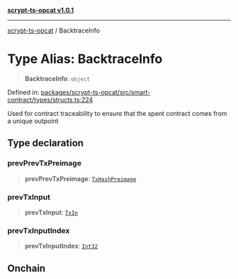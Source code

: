 [**scrypt-ts-opcat v1.0.1**](../README.md)

***

[scrypt-ts-opcat](../README.md) / BacktraceInfo

# Type Alias: BacktraceInfo

> **BacktraceInfo**: `object`

Defined in: [packages/scrypt-ts-opcat/src/smart-contract/types/structs.ts:224](https://github.com/OPCAT-Labs/ts-tools/blob/2cea47af983eceafde930347ac310f78dee140a3/packages/scrypt-ts-opcat/src/smart-contract/types/structs.ts#L224)

Used for contract traceability to ensure that the spent contract comes from a unique outpoint

## Type declaration

### prevPrevTxPreimage

> **prevPrevTxPreimage**: [`TxHashPreimage`](TxHashPreimage.md)

### prevTxInput

> **prevTxInput**: [`TxIn`](TxIn.md)

### prevTxInputIndex

> **prevTxInputIndex**: [`Int32`](Int32.md)

## Onchain
